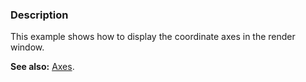 ### Description
This example shows how to display the coordinate axes in the render window.

**See also:** [Axes](Cxx/GeometricObjects/Axes).
